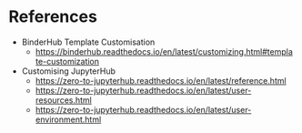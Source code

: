 # References

- BinderHub Template Customisation
  - <https://binderhub.readthedocs.io/en/latest/customizing.html#template-customization>
- Customising JupyterHub
  - <https://zero-to-jupyterhub.readthedocs.io/en/latest/reference.html>
  - <https://zero-to-jupyterhub.readthedocs.io/en/latest/user-resources.html>
  - <https://zero-to-jupyterhub.readthedocs.io/en/latest/user-environment.html>
